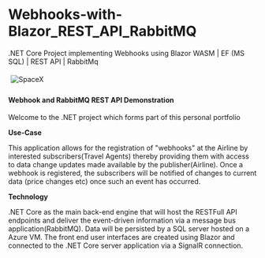 # Webhooks-with-Blazor_REST_API_RabbitMQ
.NET Core Project implementing Webhooks using Blazor WASM | EF (MS SQL) | REST API | RabbitMq

<div style="border:1px sold; padding:5px">
 <img src="http://jonathancoombes.com/back.JPG" alt="SpaceX" />
 </div>

 <h4 class="text-white">Webhook and RabbitMQ REST API Demonstration</h4>
                <p class="">Welcome to the .NET project which forms part of this personal portfolio</p>
                <strong class="">Use-Case</strong>
                <p>
                    This application allows for the registration of "webhooks" at the Airline by interested subscribers(Travel Agents) thereby providing them with access to data
                    change updates made available by the publisher(Airline). Once a webhook is registered, the subscribers will be notified of changes to current data (price   changes etc) once such an event has occurred.
                </p>
                <strong class="">Technology</strong>
                <p>
                    .NET Core as the main back-end engine that will host the RESTFull API endpoints and deliver the event-driven information via a message bus application(RabbitMQ).
                    Data will be persisted by a SQL server hosted on a Azure VM.
                    The front end user interfaces are created using Blazor and connected to the .NET Core server application via a SignalR connection.
                </p>
